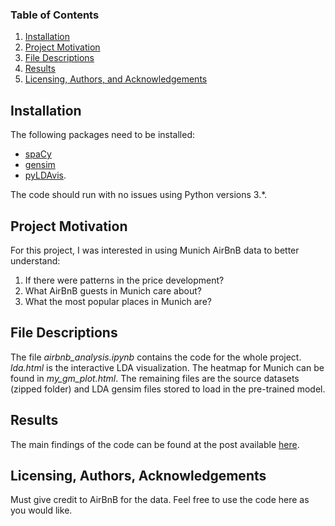 
### Table of Contents

1. [Installation](#installation)
2. [Project Motivation](#motivation)
3. [File Descriptions](#files)
4. [Results](#results)
5. [Licensing, Authors, and Acknowledgements](#licensing)

## Installation <a name="installation"></a>

The following packages need to be installed:
- [spaCy](http://spacy.io/)
- [gensim](http://radimrehurek.com/gensim/)
- [pyLDAvis](http://github.com/bmabey/pyLDAvis).

The code should run with no issues using Python versions 3.*.

## Project Motivation<a name="motivation"></a>

For this project, I was interested in using Munich AirBnB data to better understand:

1. If there were patterns in the price development?
2. What AirBnB guests in Munich care about?
3. What the most popular places in Munich are?


## File Descriptions <a name="files"></a>

The file *airbnb_analysis.ipynb* contains the code for the whole project.
*lda.html* is the interactive LDA visualization. The heatmap for Munich can be
found in *my_gm_plot.html*. The remaining files are the source datasets (zipped folder) and LDA gensim files stored to load in the pre-trained model.


## Results<a name="results"></a>

The main findings of the code can be found at the post available [here](https://medium.com/@marvinlt75/insightful-analysis-of-munich-airbnb-data-20c2ce898d4d).

## Licensing, Authors, Acknowledgements<a name="licensing"></a>

Must give credit to AirBnB for the data. Feel free to use the code here as you would like.
